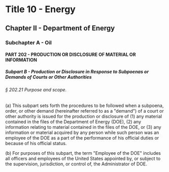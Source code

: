 
# Title 10 - Energy
## Chapter II - Department of Energy
### Subchapter A - Oil
#### PART 202 - PRODUCTION OR DISCLOSURE OF MATERIAL OR INFORMATION
##### Subpart B - Production or Disclosure in Response to Subpoenas or Demands of Courts or Other Authorities
###### § 202.21 Purpose and scope.

(a) This subpart sets forth the procedures to be followed when a subpoena, order, or other demand (hereinafter referred to as a "demand") of a court or other authority is issued for the production or disclosure of (1) any material contained in the files of the Department of Energy (DOE), (2) any information relating to material contained in the files of the DOE, or (3) any information or material acquired by any person while such person was an employee of the DOE as a part of the performance of his official duties or because of his official status.

(b) For purposes of this subpart, the term "Employee of the DOE" includes all officers and employees of the United States appointed by, or subject to the supervision, jurisdiction, or control of, the Administrator of DOE.
